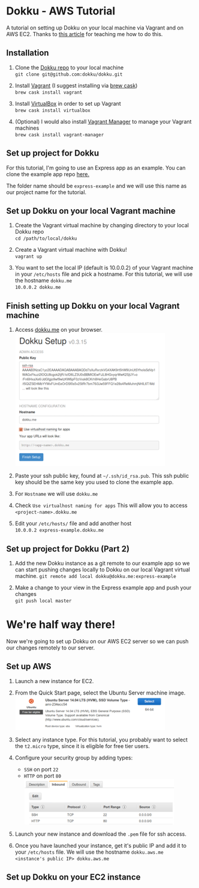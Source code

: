 # Dokku - AWS Tutorial
A tutorial on setting up Dokku on your local machine via Vagrant and on AWS EC2. Thanks to [this article](https://medium.com/@alfeto/dokku-on-vagrant-and-aws-with-postgres-8a591bb48f51) for teaching me how to do this. 

## Installation
1. Clone the [Dokku repo](https://github.com/dokku/dokku) to your local machine  
`git clone git@github.com:dokku/dokku.git`

2. Install [Vagrant](https://docs.vagrantup.com) (I suggest installing via [brew cask](http://caskroom.io/))  
`brew cask install vagrant`

3. Install [VirtualBox](https://www.virtualbox.org) in order to set up Vagrant  
`brew cask install virtualbox`

4. (Optional) I would also install [Vagrant Manager](http://vagrantmanager.com) to manage your Vagrant machines  
`brew cask install vagrant-manager` 

## Set up project for Dokku
For this tutorial, I'm going to use an Express app as an example. You can clone the example app repo [here.](https://github.com/kevinnguy/express-example)

The folder name should be `express-example` and we will use this name as our project name for the tutorial.

## Set up Dokku on your local Vagrant machine
1. Create the Vagrant virtual machine by changing directory to your local Dokku repo  
`cd /path/to/local/dokku`

2. Create a Vagrant virtual machine with Dokku!  
`vagrant up`

3. You want to set the local IP (default is 10.0.0.2) of your Vagrant machine in your `/etc/hosts` file and pick a hostname. For this tutorial, we will use the hostname `dokku.me`  
`10.0.0.2 dokku.me`

## Finish setting up Dokku on your local Vagrant machine
1. Access [dokku.me](http://dokku.me) on your browser.  
![browser](1.png "browser")

2. Paste your ssh public key, found at `~/.ssh/id_rsa.pub`. This ssh public key should be the same key you used to clone the example app.

3. For `Hostname` we will use `dokku.me`

4. Check `Use virtualhost naming for apps` This will allow you to access `<project-name>.dokku.me`

5. Edit your `/etc/hosts/` file and add another host  
`10.0.0.2 express-example.dokku.me`

## Set up project for Dokku (Part 2)
1. Add the new Dokku instance as a git remote to our example app so we can start pushing changes locally to Dokku on our local Vagrant virtual machine. 
`git remote add local dokku@dokku.me:express-example`

2. Make a change to your view in the Express example app and push your changes  
`git push local master`

# We're half way there!
Now we're going to set up Dokku on our AWS EC2 server so we can push our changes remotely to our server.

## Set up AWS
1. Launch a new instance for EC2.

2. From the Quick Start page, select the Ubuntu Server machine image.  
![aws](2.png "aws")

3. Select any instance type. For this tutorial, you probably want to select the `t2.micro` type, since it is eligible for free tier users.

4. Configure your security group by adding types:
    - `SSH` on port `22`
    - `HTTP` on port `80`  
![security](3.png "security")

5. Launch your new instance and download the `.pem` file for ssh access.

6. Once you have launched your instance, get it's public IP and add it to your `/etc/hosts` file. We will use the hostname `dokku.aws.me`  
`<instance's public IP> dokku.aws.me`

## Set up Dokku on your EC2 instance




